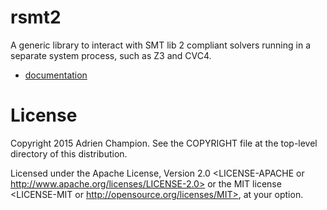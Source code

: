 # rsmt2 #

A generic library to interact with SMT lib 2 compliant solvers running in a separate system process, such as Z3 and CVC4.

* [documentation][doc]


# License

Copyright 2015 Adrien Champion. See the COPYRIGHT file at the top-level
directory of this distribution.

Licensed under the Apache License, Version 2.0 <LICENSE-APACHE or
http://www.apache.org/licenses/LICENSE-2.0> or the MIT license <LICENSE-MIT or
http://opensource.org/licenses/MIT>, at your option.


[doc]: http://adrienchampion.bitbucket.org/rsmt2/rsmt2/ (Documentation)